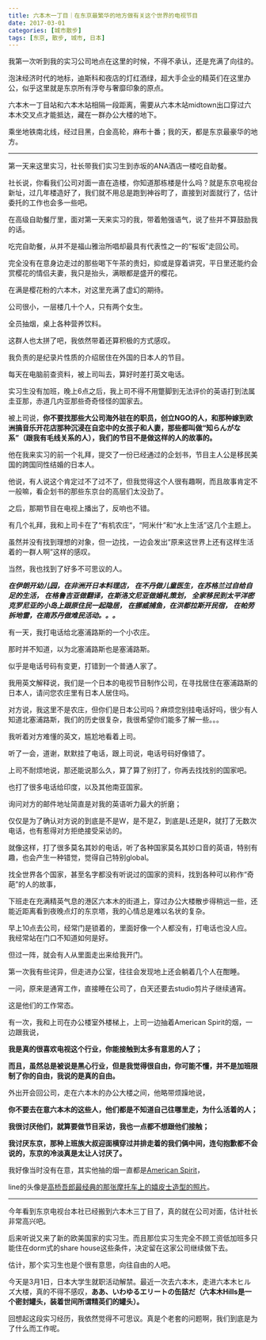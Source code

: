 ```yaml
---
title: 六本木一丁目｜在东京最繁华的地方做有关这个世界的电视节目
date: 2017-03-01
categories: [城市散步]
tags: [东京, 散步, 城市, 日本]
---
```


我第一次听到我的实习公司地点在这里的时候，不得不承认，还是充满了向往的。

泡沫经济时代的地标，迪斯科和夜店的灯红酒绿，超大手企业的精英们在这里办公，似乎这里就是东京所有浮夸与奢靡印象的原点。

六本木一丁目站和六本木站相隔一段距离，需要从六本木站midtown出口穿过六本木交叉点才能抵达，藏在一群办公大楼的地下。

乘坐地铁南北线，经过目黑，白金高轮，麻布十番；我的天，都是东京最豪华的地方。

---
第一天来这里实习，社长带我们实习生到赤坂的ANA酒店一楼吃自助餐。

社长说，你看我们公司对面一直在造楼，你知道那栋楼是什么吗？就是东京电视台新址，过几年楼造好了，我们就不用总是跑到神谷町了，直接到对面就行了，估计委托的工作也会多一些吧。

在高级自助餐厅里，面对第一天来实习的我，带着勉强语气，说了些并不算鼓励我的话。

吃完自助餐，从并不是福山雅治所唱却最具有代表性之一的“桜坂”走回公司。

完全没有在意身边走过的那些喝下午茶的贵妇，抑或是穿着讲究，平日里还能约会赏樱花的情侣夫妻，我只是抬头，满眼都是盛开的樱花。

在满是樱花粉的六本木，对这里充满了虚幻的期待。

公司很小，一层楼几十个人，只有两个女生。

全员抽烟，桌上各种营养饮料。

这群人也太拼了吧，我依然带着还算积极的方式感叹。


我负责的是纪录片性质的介绍居住在外国的日本人的节目。

每天在电脑前查资料，被上司叫去，算好时差打英文电话。

实习生没有加班，晚上6点之后，我上司不得不用蹩脚到无法评价的英语打到法属圭亚那，赤道几内亚那些奇奇怪怪的国家去。

被上司说，**你不要找那些大公司海外驻在的职员，创立NGO的人，和那种嫁到欧洲搞音乐开花店那种沉浸在自恋中的女孩子和人妻，那些都叫做“知らんがな系”（跟我有毛线关系的人），我们的节目不是做这样的人的故事的。**


他在我来实习的前一个礼拜，提交了一份已经通过的企划书，节目主人公是移民美国的跨国同性结婚的日本人。

他说，有人说这个肯定过不了过不了，但我觉得这个人很有趣啊，而且故事肯定不一般嘛，看企划书的那些东京台的高层们太没劲了。

之后，那期节目在电视上播出了，反响也不错。



有几个礼拜，我和上司卡在了“有机农庄“，“阿米什”和“水上生活”这几个主题上。

虽然并没有找到理想的对象，但一边找，一边会发出“原来这世界上还有这样生活着的一群人啊”这样的感叹。


当然，我也找到了好多不可思议的人。

***在伊朗开幼儿园，在非洲开日本料理店，
在不丹做儿童医生，在苏格兰过自给自足的生活，
在格鲁吉亚做翻译，在斯洛文尼亚做婚礼策划，
全家移民到太平洋密克罗尼亚的小岛上跟原住民一起隐居，
在挪威捕鱼，在洪都拉斯开民宿，
在帕劳拆地雷，在南苏丹做难民活动。。。***

有一天，我打电话给北塞浦路斯的一个小农庄。

那时并不知道，以为北塞浦路斯也是塞浦路斯。

似乎是电话号码有变更，打错到一个普通人家了。

我用英文解释说，我们是一个日本的电视节目制作公司，在寻找居住在塞浦路斯的日本人，请问您农庄里有日本人居住吗。

对方说，我这里不是农庄，但你们是日本公司吗？麻烦您别挂电话好吗，很少有人知道北塞浦路斯，我们的历史很复杂，我很希望你们能多了解一些。。。

我听着对方难懂的英文，尴尬地看着上司。

听了一会，道谢，默默挂了电话，跟上司说，电话号码好像错了。

上司不耐烦地说，那还能说那么久，算了算了别打了，你再去找找别的国家吧。


也打了很多电话给印度，以及其他南亚国家。

询问对方的邮件地址简直是对我的英语听力最大的折磨；

仅仅是为了确认对方说的到底是不是W，是不是Z，到底是L还是R，就打了无数次电话，也有惹得对方拒绝接受采访的。

就像这样，打了很多莫名其妙的电话，听了各种国家莫名其妙口音的英语，特别有趣，也会产生一种错觉，觉得自己特别global。


找全世界各个国家，甚至名字都没有听说过的国家的资料，找到各种可以称作“奇葩”的人的故事，

下班走在充满精英气息的港区六本木的街道上，穿过办公大楼散步得稍远一些，还能近距离看到夜晚点灯的东京塔，我的心情总是难以名状的复杂。


早上10点去公司，经常门是锁着的，里面好像一个人都没有，打电话也没人应。我经常站在门口不知道如何是好。

但过一阵，就会有人从里面走出来给我开门。

第一次我有些诧异，但走进办公室，往往会发现地上还会躺着几个人在酣睡。

一问，原来是通宵工作，直接睡在公司了，白天还要去studio剪片子继续通宵。

这是他们的工作常态。


有一次，我和上司在办公楼室外楼梯上，上司一边抽着American Spirit的烟，一边跟我说，

**我是真的很喜欢电视这个行业，你能接触到太多有意思的人了；**

**而且，虽然总是被说是黑心行业，但是我觉得很自由，你可能不懂，并不是加班限制了你的自由，我说的是真的自由。**


外出开会回公司，走在六本木的办公大楼之间，他略带烦躁地说，

**你不要去在意六本木的这些人，他们都是不知道自己往哪里走，为什么活着的人；**

**我很讨厌他们，就算要做节目采访，我也一点都不想跟他们接触；**

**我讨厌东京，那种上班族大叔迎面横穿过并排走着的我们俩中间，连句抱歉都不会说的，东京的冷淡真是太让人讨厌了。**

我好像当时没有在意，其实他抽的烟一直都是[American Spirit](https://en.wikipedia.org/wiki/Natural_American_Spirit)，

line的头像是[高桥吾郎最经典的那张摩托车上的嬉皮士造型的照片](https://baike.baidu.com/item/%E9%AB%98%E6%A1%A5%E5%90%BE%E9%83%8E)。

---

今年看到东京电视台本社已经搬到六本木三丁目了，真的就在公司对面，估计社长非常高兴吧。


后来听说又来了新的欧美国家的实习生。而且那位实习生完全不顾工资低加班多只能住在dorm式的share house这些条件，决定留在这家公司继续做下去。


估计，那个实习生也是个很有意思，向往自由的人吧。


今天是3月1日，日本大学生就职活动解禁。最近一次去六本木，走进六本木ヒルズ大楼，真的不得不感叹，**ああ、いわゆるエリートの缶詰だ（六本木Hills是一个密封罐头，装着世间所谓精英们的罐头）。**

回想起这段实习经历，我依然觉得不可思议。真是个老套的问题啊，我们到底是为了什么而工作呢。

